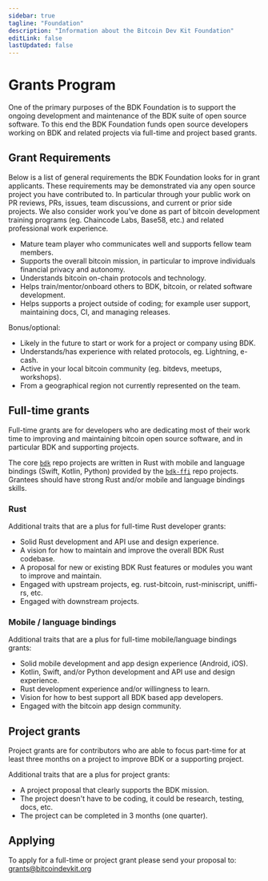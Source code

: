 ```yaml
---
sidebar: true
tagline: "Foundation"
description: "Information about the Bitcoin Dev Kit Foundation"
editLink: false
lastUpdated: false
---
```


# Grants Program

One of the primary purposes of the BDK Foundation is to support the ongoing development and maintenance of the BDK suite of open source software. To this end the BDK Foundation funds open source developers working on BDK and related projects via full-time and project based grants.

## Grant Requirements

Below is a list of general requirements the BDK Foundation looks for in grant applicants. These requirements may be demonstrated via any open source project you have contributed to. In particular through your public work on PR reviews, PRs, issues, team discussions, and current or prior side projects. We also consider work you've done as part of bitcoin development training programs (eg. Chaincode Labs, Base58, etc.) and related professional work experience. 

 - Mature team player who communicates well and supports fellow team members.
 - Supports the overall bitcoin mission, in particular to improve individuals financial privacy and autonomy.
 - Understands bitcoin on-chain protocols and technology.
 - Helps train/mentor/onboard others to BDK, bitcoin, or related software development.
 - Helps supports a project outside of coding; for example user support, maintaining docs, CI, and managing releases.

Bonus/optional:

- Likely in the future to start or work for a project or company using BDK.
- Understands/has experience with related protocols, eg. Lightning, e-cash.
- Active in your local bitcoin community (eg. bitdevs, meetups, workshops).
- From a geographical region not currently represented on the team.

## Full-time grants

Full-time grants are for developers who are dedicating most of their work time to improving and maintaining bitcoin open source software, and in particular BDK and supporting projects.

The core [`bdk`](https://github.com/bitcoindevkit/bdk) repo projects are written in Rust with mobile and language bindings (Swift, Kotlin, Python) provided by the [`bdk-ffi`](https://github.com/bitcoindevkit/bdk-ffi) repo projects. Grantees should have strong Rust and/or mobile and language bindings skills.

### Rust

Additional traits that are a plus for full-time Rust developer grants:

- Solid Rust development and API use and design experience.
- A vision for how to maintain and improve the overall BDK Rust codebase.
- A proposal for new or existing BDK Rust features or modules you want to improve and maintain.
- Engaged with upstream projects, eg. rust-bitcoin, rust-miniscript, uniffi-rs, etc.
- Engaged with downstream projects.

### Mobile / language bindings

Additional traits that are a plus for full-time mobile/language bindings grants:

- Solid mobile development and app design experience (Android, iOS).
- Kotlin, Swift, and/or Python development and API use and design experience.  
- Rust development experience and/or willingness to learn.
- Vision for how to best support all BDK based app developers.
- Engaged with the bitcoin app design community.

## Project grants

Project grants are for contributors who are able to focus part-time for at least three months on a project to improve BDK or a supporting project.

Additional traits that are a plus for project grants:

- A project proposal that clearly supports the BDK mission.
- The project doesn't have to be coding, it could be research, testing, docs, etc.
- The project can be completed in 3 months (one quarter).

## Applying

To apply for a full-time or project grant please send your proposal to: [grants@bitcoindevkit.org](mailto:grants@bitcoindevkit.org)
